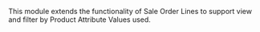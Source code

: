 This module extends the functionality of Sale Order Lines to support view and filter by Product Attribute Values used.
